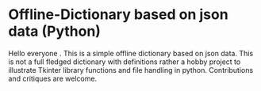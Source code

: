 # Offline-Dictionary based on json data (Python)
Hello everyone . This is a simple offline dictionary based on json data. This is not a full fledged dictionary with definitions rather a hobby project to illustrate Tkinter library functions and file handling in python.
Contributions and critiques are welcome.
